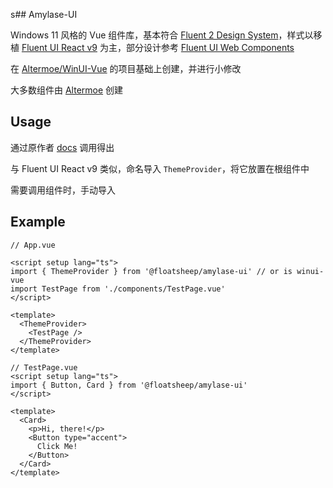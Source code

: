 s## Amylase-UI

Windows 11 风格的 Vue 组件库，基本符合 [Fluent 2 Design System][1]，样式以移植 [Fluent UI React v9][2] 为主，部分设计参考 [Fluent UI Web Components][3]

在 [Altermoe/WinUI-Vue][4] 的项目基础上创建，并进行小修改

大多数组件由 [Altermoe][5] 创建

## Usage

通过原作者 [docs][6] 调用得出

与 Fluent UI React v9 类似，命名导入 `ThemeProvider`，将它放置在根组件中

需要调用组件时，手动导入

## Example

```vue
// App.vue

<script setup lang="ts">
import { ThemeProvider } from '@floatsheep/amylase-ui' // or is winui-vue
import TestPage from './components/TestPage.vue'
</script>

<template>
  <ThemeProvider>
    <TestPage />
  </ThemeProvider>
</template>
```

```vue
// TestPage.vue
<script setup lang="ts">
import { Button, Card } from '@floatsheep/amylase-ui'
</script>

<template>
  <Card>
    <p>Hi, there!</p>
    <Button type="accent">
      Click Me!
    </Button>
  </Card>
</template>
```

[1]: https://fluent2.microsoft.design
[2]: https://www.npmjs.com/package/@fluentui/react-components
[3]: https://www.npmjs.com/package/@fluentui/web-components
[4]: https://github.com/Altermoe/WinUI-Vue
[5]: https://github.com/Altermoe
[6]: docs

